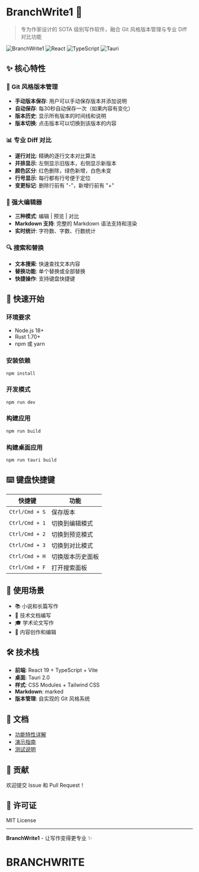 # BranchWrite1 📝

> 专为作家设计的 SOTA 级别写作软件，融合 Git 风格版本管理与专业 Diff 对比功能

![BranchWrite1](https://img.shields.io/badge/BranchWrite1-v1.0.0-blue.svg)
![React](https://img.shields.io/badge/React-19.1.0-61dafb.svg)
![TypeScript](https://img.shields.io/badge/TypeScript-5.6.2-blue.svg)
![Tauri](https://img.shields.io/badge/Tauri-2.1.1-orange.svg)

## ✨ 核心特性

### 🔄 Git 风格版本管理
- **手动版本保存**: 用户可以手动保存版本并添加说明
- **自动保存**: 每30秒自动保存一次（如果内容有变化）
- **版本历史**: 显示所有版本的时间线和说明
- **版本切换**: 点击版本可以切换到该版本的内容

### 📊 专业 Diff 对比
- **逐行对比**: 精确的逐行文本对比算法
- **并排显示**: 左侧显示旧版本，右侧显示新版本
- **颜色区分**: 红色删除，绿色新增，白色未变
- **行号显示**: 每行都有行号便于定位
- **变更标记**: 删除行前有 "-"，新增行前有 "+"

### 📝 强大编辑器
- **三种模式**: 编辑 | 预览 | 对比
- **Markdown 支持**: 完整的 Markdown 语法支持和渲染
- **实时统计**: 字符数、字数、行数统计

### 🔍 搜索和替换
- **文本搜索**: 快速查找文本内容
- **替换功能**: 单个替换或全部替换
- **快捷操作**: 支持键盘快捷键

## 🚀 快速开始

### 环境要求
- Node.js 18+
- Rust 1.70+
- npm 或 yarn

### 安装依赖
```bash
npm install
```

### 开发模式
```bash
npm run dev
```

### 构建应用
```bash
npm run build
```

### 构建桌面应用
```bash
npm run tauri build
```

## ⌨️ 键盘快捷键

| 快捷键 | 功能 |
|--------|------|
| `Ctrl/Cmd + S` | 保存版本 |
| `Ctrl/Cmd + 1` | 切换到编辑模式 |
| `Ctrl/Cmd + 2` | 切换到预览模式 |
| `Ctrl/Cmd + 3` | 切换到对比模式 |
| `Ctrl/Cmd + H` | 切换版本历史面板 |
| `Ctrl/Cmd + F` | 打开搜索面板 |

## 🎯 使用场景

- 📚 小说和长篇写作
- 📝 技术文档编写
- 🎓 学术论文写作
- 💼 内容创作和编辑

## 🛠️ 技术栈

- **前端**: React 19 + TypeScript + Vite
- **桌面**: Tauri 2.0
- **样式**: CSS Modules + Tailwind CSS
- **Markdown**: marked
- **版本管理**: 自实现的 Git 风格系统

## 📖 文档

- [功能特性详解](./FEATURES.md)
- [演示指南](./DEMO.md)
- [测试说明](./test-diff.md)

## 🤝 贡献

欢迎提交 Issue 和 Pull Request！

## 📄 许可证

MIT License

---

**BranchWrite1** - 让写作变得更专业 ✨
# BRANCHWRITE
